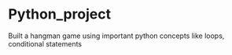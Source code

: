 # Python_project
Built a hangman game using important python concepts like loops, conditional statements
